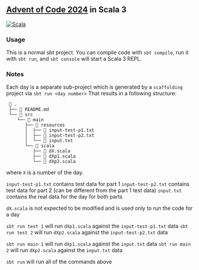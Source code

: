 ## [Advent of Code 2024](https://adventofcode.com) in Scala 3

[![Scala](https://img.shields.io/badge/Scala-3-%23DC322F?style=flat&labelColor=%23383838&logo=Scala&logoColor=%23DC322F&logoWidth=12&cacheSeconds=3600)](https://www.scala-lang.org/)

### Usage

This is a normal sbt project. You can compile code with `sbt compile`, run it with `sbt run`, and `sbt console` will start a Scala 3 REPL.

### Notes

Each day is a separate sub-project which is generated by a `scaffolding` project via `sbt run <day number>`
That results in a following structure:

```
  .
 ├──  README.md
 └──  src
    └──  main
       ├──  resources
       │  ├──  input-test-p1.txt
       │  ├──  input-test-p2.txt
       │  └──  input.txt
       └──  scala
          ├──  dX.scala
          ├──  dXp1.scala
          └──  dXp2.scala
```

where `X` is a number of the day.

`input-test-p1.txt` contains test data for part 1
`input-test-p2.txt` contains test data for part 2 (can be different from the part 1 test data)
`input.txt` contains the real data for the day for both parts

`dX.scala` is not expected to be modified and is used only to run the code for a day

`sbt run test 1` will run `dXp1.scala` against the `input-test-p1.txt` data
`sbt run test 2` will run `dXp2.scala` against the `input-test-p2.txt` data

`sbt run main 1` will run `dXp1.scala` against the `input.txt` data
`sbt run main 2` will run `dXp2.scala` against the `input.txt` data

`sbt run` will run all of the commands above
